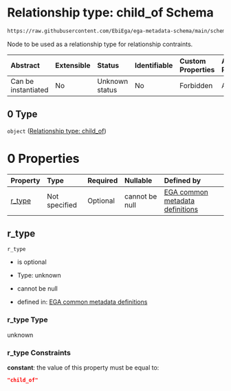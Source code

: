 # Relationship type: child\_of Schema

```txt
https://raw.githubusercontent.com/EbiEga/ega-metadata-schema/main/schemas/EGA.submission.json#/properties/submission_relationships/items/allOf/1/anyOf/1/allOf/0/anyOf/0
```

Node to be used as a relationship type for relationship contraints.

| Abstract            | Extensible | Status         | Identifiable | Custom Properties | Additional Properties | Access Restrictions | Defined In                                                                           |
| :------------------ | :--------- | :------------- | :----------- | :---------------- | :-------------------- | :------------------ | :----------------------------------------------------------------------------------- |
| Can be instantiated | No         | Unknown status | No           | Forbidden         | Allowed               | none                | [EGA.submission.json\*](../../../schemas/EGA.submission.json "open original schema") |

## 0 Type

`object` ([Relationship type: child\_of](ega-12-definitions-relationship-type-child_of.md))

# 0 Properties

| Property           | Type          | Required | Nullable       | Defined by                                                                                                                                                                                                                                                   |
| :----------------- | :------------ | :------- | :------------- | :----------------------------------------------------------------------------------------------------------------------------------------------------------------------------------------------------------------------------------------------------------- |
| [r\_type](#r_type) | Not specified | Optional | cannot be null | [EGA common metadata definitions](ega-12-definitions-relationship-type-child_of-properties-r_type.md "https://raw.githubusercontent.com/EbiEga/ega-metadata-schema/main/schemas/EGA.common-definitions.json#/definitions/r-type-child_of/properties/r_type") |

## r\_type



`r_type`

*   is optional

*   Type: unknown

*   cannot be null

*   defined in: [EGA common metadata definitions](ega-12-definitions-relationship-type-child_of-properties-r_type.md "https://raw.githubusercontent.com/EbiEga/ega-metadata-schema/main/schemas/EGA.common-definitions.json#/definitions/r-type-child_of/properties/r_type")

### r\_type Type

unknown

### r\_type Constraints

**constant**: the value of this property must be equal to:

```json
"child_of"
```
